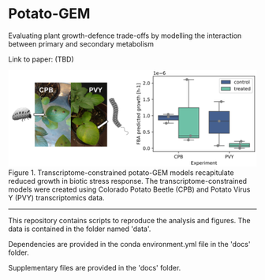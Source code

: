 # Potato-GEM
Evaluating plant growth-defence trade-offs by modelling the interaction between primary and secondary metabolism

Link to paper: (TBD)

<img src=https://github.com/NIB-SI/Potato-GEM/blob/main/docs/Fig_5e.png alt="drawing" width="750"> 
Figure 1. Transcriptome-constrained potato-GEM models recapitulate reduced growth in biotic stress response. The transcriptome-constrained models were created using Colorado Potato Beetle (CPB) and Potato Virus Y (PVY) transcriptomics data.

---------------
This repository contains scripts to reproduce the analysis and figures. The data is contained in the folder named 'data'. 

Dependencies are provided in the conda environment.yml file in the 'docs' folder. 

Supplementary files are provided in the 'docs' folder.

